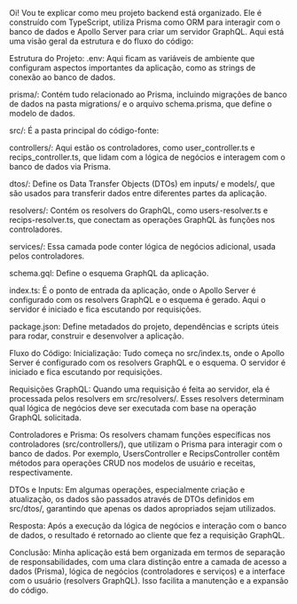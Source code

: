Oi! Vou te explicar como meu projeto backend está organizado. Ele é construído com TypeScript, utiliza Prisma como ORM para interagir com o banco de dados e Apollo Server para criar um servidor GraphQL. Aqui está uma visão geral da estrutura e do fluxo do código:

Estrutura do Projeto:
.env: Aqui ficam as variáveis de ambiente que configuram aspectos importantes da aplicação, como as strings de conexão ao banco de dados.

prisma/: Contém tudo relacionado ao Prisma, incluindo migrações de banco de dados na pasta migrations/ e o arquivo schema.prisma, que define o modelo de dados.

src/: É a pasta principal do código-fonte:

controllers/: Aqui estão os controladores, como user_controller.ts e recips_controller.ts, que lidam com a lógica de negócios e interagem com o banco de dados via Prisma.

dtos/: Define os Data Transfer Objects (DTOs) em inputs/ e models/, que são usados para transferir dados entre diferentes partes da aplicação.

resolvers/: Contém os resolvers do GraphQL, como users-resolver.ts e recips-resolver.ts, que conectam as operações GraphQL às funções nos controladores.

services/: Essa camada pode conter lógica de negócios adicional, usada pelos controladores.

schema.gql: Define o esquema GraphQL da aplicação.

index.ts: É o ponto de entrada da aplicação, onde o Apollo Server é configurado com os resolvers GraphQL e o esquema é gerado. Aqui o servidor é iniciado e fica escutando por requisições.

package.json: Define metadados do projeto, dependências e scripts úteis para rodar, construir e desenvolver a aplicação.

Fluxo do Código:
Inicialização: Tudo começa no src/index.ts, onde o Apollo Server é configurado com os resolvers GraphQL e o esquema. O servidor é iniciado e fica escutando por requisições.

Requisições GraphQL: Quando uma requisição é feita ao servidor, ela é processada pelos resolvers em src/resolvers/. Esses resolvers determinam qual lógica de negócios deve ser executada com base na operação GraphQL solicitada.

Controladores e Prisma: Os resolvers chamam funções específicas nos controladores (src/controllers/), que utilizam o Prisma para interagir com o banco de dados. Por exemplo, UsersController e RecipsController contêm métodos para operações CRUD nos modelos de usuário e receitas, respectivamente.

DTOs e Inputs: Em algumas operações, especialmente criação e atualização, os dados são passados através de DTOs definidos em src/dtos/, garantindo que apenas os dados apropriados sejam utilizados.

Resposta: Após a execução da lógica de negócios e interação com o banco de dados, o resultado é retornado ao cliente que fez a requisição GraphQL.

Conclusão:
Minha aplicação está bem organizada em termos de separação de responsabilidades, com uma clara distinção entre a camada de acesso a dados (Prisma), lógica de negócios (controladores e serviços) e a interface com o usuário (resolvers GraphQL). Isso facilita a manutenção e a expansão do código.


